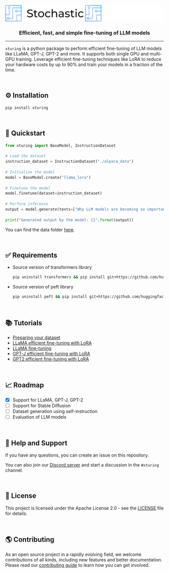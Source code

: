 <p align="center">
  <img src=".github/stochastic_logo_light.svg#gh-light-mode-only" width="250" alt="Stochastic.ai"/>
  <img src=".github/stochastic_logo_dark.svg#gh-dark-mode-only" width="250" alt="Stochastic.ai"/>
</p>
<h3 align="center">Efficient, fast, and simple fine-tuning of LLM models</h3>

___

`xturing` is a python package to perform efficient fine-tuning of LLM models like LLaMA, GPT-J, GPT-2 and more. It supports both single GPU and multi-GPU training. Leverage efficient fine-tuning techniques like LoRA to reduce your hardware costs by up to 90% and train your models in a fraction of the time.

<br>

## ⚙️ Installation
```bash
pip install xturing
```

<br>

## 🚀 Quickstart
```python
from xturing import BaseModel, InstructionDataset

# Load the dataset
instruction_dataset = InstructionDataset("./alpaca_data")

# Initialize the model
model = BaseModel.create("llama_lora")

# Finetune the model
model.finetune(dataset=instruction_dataset)

# Perform inference
output = model.generate(texts=["Why LLM models are becoming so important?"])

print("Generated output by the model: {}".format(output))
```

You can find the data folder [here](examples/llama_lora_alpaca/alpaca_data/).

<br>

## ✅ Requirements
- Source version of transformers library
    ```bash
    pip uninstall transformers && pip install git+https://github.com/huggingface/transformers.git
    ```
- Source version of peft library
    ```bash
    pip uninstall peft && pip install git+https://github.com/huggingface/peft.git
    ```
<br>


## 📚 Tutorials
- [Preparing your dataset](examples/llama/preparing_your_dataset.py)
- [LLaMA efficient fine-tuning with LoRA](examples/llama/llama_lora.py)
- [LLaMA fine-tuning](examples/llama/llama.py)
- [GPT-J efficient fine-tuning with LoRA](examples/gptj/gptj_lora.py)
- [GPT2 efficient fine-tuning with LoRA](examples/gpt2/gpt2_lora.py)

<br>

## 📈 Roadmap
- [x] Support for LLaMA, GPT-J, GPT-2
- [ ] Support for Stable Diffusion
- [ ] Dataset generation using self-instruction
- [ ] Evaluation of LLM models

<br>

## 🤝 Help and Support
If you have any questions, you can create an issue on this repository.

You can also join our [Discord server](https://discord.gg/TgHXuSJEk6) and start a discussion in the `#xturing` channel.

<br>

## 📝 License
This project is licensed under the Apache License 2.0 - see the [LICENSE](LICENSE) file for details.

<br>

## 🌎 Contributing
As an open source project in a rapidly evolving field, we welcome contributions of all kinds, including new features and better documentation. Please read our [contributing guide](CONTRIBUTING.md) to learn how you can get involved.
